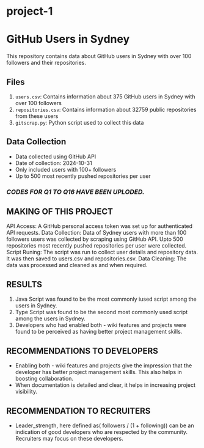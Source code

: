 # project-1
# GitHub Users in Sydney

This repository contains data about GitHub users in Sydney with over 100 followers and their repositories.

## Files

1. `users.csv`: Contains information about 375 GitHub users in Sydney with over 100 followers
2. `repositories.csv`: Contains information about 32759 public repositories from these users
3. `gitscrap.py`: Python script used to collect this data

## Data Collection

- Data collected using GitHub API
- Date of collection: 2024-10-31
- Only included users with 100+ followers
- Up to 500 most recently pushed repositories per user


### *CODES FOR Q1 TO Q16 HAVE BEEN UPLODED.*

## MAKING OF THIS PROJECT
API Access: A GitHub personal access token was set up for authenticated API requests. 
Data Collection: Data of Sydney users with more than 100 followers users was collected by scraping using GitHub API. Upto 500 repositories most recently pushed repositories per user were collected.
Script Runing: The script was run to collect user details and repository data. It was then saved to users.csv and repositories.csv.
Data Cleaning: The data was processed and cleaned as and when required.

## RESULTS 
1. Java Script was found to be the most commonly iused script among the users in Sydney. 
2. Type Script was found to be the second most commonly used script among the users in Sydney.
3. Developers who had enabled both - wiki features and projects were found to be perceived as having better project management skills.

## RECOMMENDATIONS TO DEVELOPERS
- Enabling both - wiki features and projects give the impression that the developer has better project management skills. This also helps in boosting collaboration.
-  When documentation is detailed and clear, it helps in increasing project visibility.
## RECOMMENDATION TO RECRUITERS
-  Leader_strength, here defined as( followers / (1 + following)) can be an indication of good developers who are respected by the community. Recruiters may focus on these developers. 

